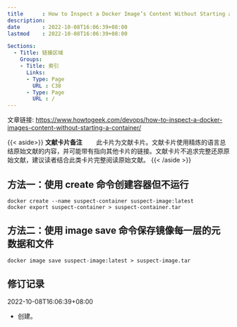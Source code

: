 ```yaml
---
title      : How to Inspect a Docker Image’s Content Without Starting a Container
description: 
date       : 2022-10-08T16:06:39+08:00
lastmod    : 2022-10-08T16:06:39+08:00

Sections:
  - Title: 链接区域
    Groups:
    - Title: 索引
      Links:
      - Type: Page
        URL : C38
      - Type: Page
        URL : /
---
```

文章链接: https://www.howtogeek.com/devops/how-to-inspect-a-docker-images-content-without-starting-a-container/

{{< aside>}}
**文献卡片备注**
　　此卡片为文献卡片。文献卡片使用精炼的语言总结原始文献的内容，并可能带有指向其他卡片的链接。文献卡片不追求完整还原原始文献，建议读者结合此类卡片完整阅读原始文献。
{{< /aside >}}

## 方法一：使用 create 命令创建容器但不运行

    docker create --name suspect-container suspect-image:latest
    docker export suspect-container > suspect-container.tar

## 方法二：使用 image save 命令保存镜像每一层的元数据和文件

    docker image save suspect-image:latest > suspect-image.tar

## 修订记录
2022-10-08T16:06:39+08:00
* 创建。